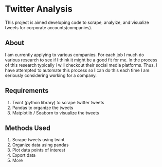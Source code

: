 # Twitter Analysis

This project is aimed developing code to scrape, analyize, and visualize tweets for corporate accounts(companies).

## About

I am currently applying to various companies. For each job I much do various research to see if I think it might be a good fit for me. In the process of this research typically
I will checkout their social media platforms. Thus, I have attempted to automate this process so I can do this each time I am seriously considering working for a company.

## Requirements

1. Twint (python library) to scrape twitter tweets
2. Pandas to organize the tweets
3. Matplotlib / Seaborn to visualize the tweets

## Methods Used

1. Scrape tweets using twint
2. Organize data using pandas
3. Plot data points of interest
4. Export data
5. More
